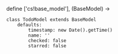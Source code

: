 define ['cs!base_model'], (BaseModel) ->

    class TodoModel extends BaseModel
        defaults:
            timestamp: new Date().getTime()
            name: ''
            checked: false
            starred: false
